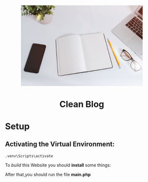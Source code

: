 <p
    align="center"
    style="text-align: center ;hieght:150px">
    <img src="static/assets/img/home-bg.jpg" style="width: 400px;">
</p>

<h1 style="text-align: center;">Clean Blog</h1>

# Setup
## Activating the Virtual Environment:

```cmd
.venv\Scripts\activate
```


To *build* this Website you should **install** some things:


After that,you should run the file **main.php**

